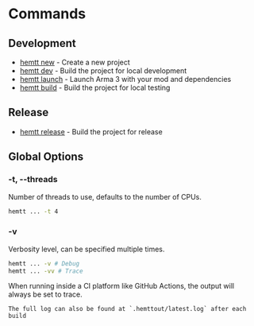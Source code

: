 # Commands

## Development

- [hemtt new](./new.md) - Create a new project
- [hemtt dev](./dev.md) - Build the project for local development
- [hemtt launch](./launch.md) - Launch Arma 3 with your mod and dependencies
- [hemtt build](./build.md) - Build the project for local testing

## Release

- [hemtt release](./release.md) - Build the project for release

## Global Options

### -t, --threads

Number of threads to use, defaults to the number of CPUs.

```bash
hemtt ... -t 4
```

### -v

Verbosity level, can be specified multiple times.

```bash
hemtt ... -v # Debug
hemtt ... -vv # Trace
```

When running inside a CI platform like GitHub Actions, the output will always be set to trace.

```admonish note
The full log can also be found at `.hemttout/latest.log` after each build
```
